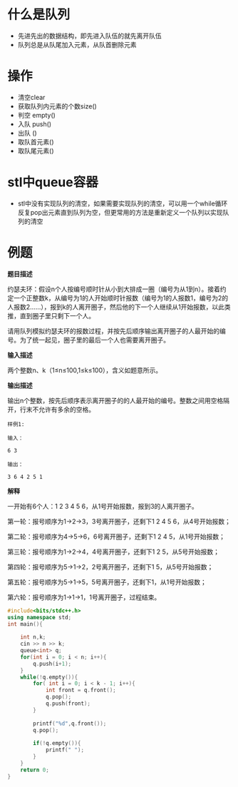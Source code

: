 <!--
 * @Author: LI Lingyu
 * @Date: 2022-04-07 11:23:40
 * @LastEditors: LI Lingyu
 * @LastEditTime: 2022-04-07 12:20:33
 * @FilePath: /notebooks/算法/队列.md
 * @Description: 
 * 
-->
# 什么是队列

- 先进先出的数据结构，即先进入队伍的就先离开队伍
- 队列总是从队尾加入元素，从队首删除元素
  
# 操作
- 清空clear
- 获取队列内元素的个数size()
- 判空 empty()
- 入队 push()
- 出队 ()
- 取队首元素()
- 取队尾元素()


# stl中queue容器
- stl中没有实现队列的清空，如果需要实现队列的清空，可以用一个while循环反复pop出元素直到队列为空，但更常用的方法是重新定义一个队列以实现队列的清空

# 例题
**题目描述**

约瑟夫环：假设n个人按编号顺时针从小到大排成一圈（编号为从1到n）。接着约定一个正整数k，从编号为1的人开始顺时针报数（编号为1的人报数1，编号为2的人报数2……），报到k的人离开圈子，然后他的下一个人继续从1开始报数，以此类推，直到圈子里只剩下一个人。

请用队列模拟约瑟夫环的报数过程，并按先后顺序输出离开圈子的人最开始的编号。为了统一起见，圈子里的最后一个人也需要离开圈子。

**输入描述**

两个整数n、k（1≤n≤100,1≤k≤100），含义如题意所示。

**输出描述**

输出n个整数，按先后顺序表示离开圈子的的人最开始的编号。整数之间用空格隔开，行末不允许有多余的空格。
```
样例1:

输入：

6 3

输出：

3 6 4 2 5 1
```

**解释**

一开始有6个人：1 2 3 4 5 6，从1号开始报数，报到3的人离开圈子。

第一轮：报号顺序为1->2->3，3号离开圈子，还剩下1 2 4 5 6，从4号开始报数；

第二轮：报号顺序为4->5->6，6号离开圈子，还剩下1 2 4 5，从1号开始报数；

第三轮：报号顺序为1->2->4，4号离开圈子，还剩下1 2 5，从5号开始报数；

第四轮：报号顺序为5->1->2，2号离开圈子，还剩下1 5，从5号开始报数；

第五轮：报号顺序为5->1->5，5号离开圈子，还剩下1，从1号开始报数；

第六轮：报号顺序为1->1->1，1号离开圈子，过程结束。

```c++
#include<bits/stdc++.h>
using namespace std;
int main(){
	
	int n,k;
	cin >> n >> k;
	queue<int> q;
	for(int i = 0; i < n; i++){
		q.push(i+1);
	}
	while(!q.empty()){
		for( int i = 0; i < k - 1; i++){
			int front = q.front();
			q.pop();
			q.push(front);
		}
		
		printf("%d",q.front());
		q.pop();
		
		if(!q.empty()){
			printf(" ");
		}
	}
	return 0;    
}
```